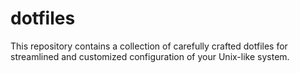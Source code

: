 # dotfiles
This repository contains a collection of carefully crafted dotfiles for streamlined and customized configuration of your Unix-like system.

